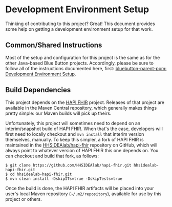Development Environment Setup
=============================

Thinking of contributing to this project? Great! This document provides some help on getting a development environment setup for that work.

## Common/Shared Instructions

Most of the setup and configuration for this project is the same as for the other Java-based Blue Button projects. Accordingly, please be sure to follow all of the instructions documented here, first: [bluebutton-parent-pom: Development Environment Setup](https://github.com/HHSIDEAlab/bluebutton-parent-pom/blob/devenv-instructions/dev/devenv-readme.md).

## Build Dependencies

This project depends on the [HAPI FHIR](https://github.com/jamesagnew/hapi-fhir) project. Releases of that project are available in the Maven Central repository, which generally makes things pretty simple: our Maven builds will pick up theirs.

Unfortunately, this project will sometimes need to depend on an interim/snapshot build of HAPI FHIR. When that's the case, developers will first need to locally checkout and `mvn install` that interim version themselves, manually. To keep this simpler, a fork of HAPI FHIR is maintained in the [HHSIDEAlab/hapi-fhir](https://github.com/HHSIDEAlab/hapi-fhir) repository on GitHub, which will always point to whatever version of HAPI FHIR this one depends on. You can checkout and build that fork, as follows:

    $ git clone https://github.com/HHSIDEAlab/hapi-fhir.git hhsidealab-hapi-fhir.git
    $ cd hhsidealab-hapi-fhir.git
    $ mvn clean install -DskipITs=true -DskipTests=true

Once the build is done, the HAPI FHIR artifacts will be placed into your user's local Maven repository (`~/.m2/repository`), available for use by this project or others.
